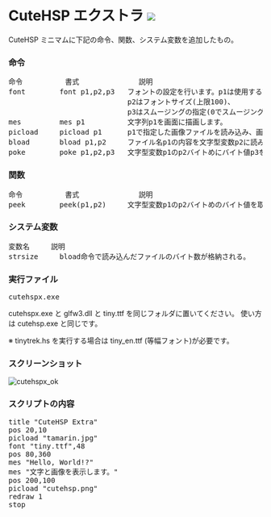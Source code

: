 # CuteHSP エクストラ <img src="https://raw.githubusercontent.com/kikeroga3/tinyhsp/master/source/cutehsp.ico">

CuteHSP ミニマムに下記の命令、関数、システム変数を追加したもの。

### 命令
<pre>
命令			書式				説明
font		font p1,p2,p3	フォントの設定を行います。p1は使用するTTFファイルを拡張子まで含めて指定。
							p2はフォントサイズ(上限100)、
							p3はスムージングの指定(0でスムージングなし、16でスムージングあり)です。
mes			mes p1			文字列p1を画面に描画します。
picload		picload p1		p1で指定した画像ファイルを読み込み、画面に表示します。
bload		bload p1,p2		ファイル名p1の内容を文字型変数p2に読み込む。
poke		poke p1,p2,p3	文字型変数p1のp2バイトめにバイト値p3を書き込む。
</pre>
### 関数
<pre>
命令			書式				説明
peek		peek(p1,p2)		文字型変数p1のp2バイトめのバイト値を取得して返す。
</pre>
### システム変数
<pre>
変数名		説明
strsize		bload命令で読み込んだファイルのバイト数が格納される。
</pre>

### 実行ファイル
<pre>
cutehspx.exe
</pre>
cutehspx.exe と glfw3.dll と tiny.ttf を同じフォルダに置いてください。
使い方は cutehsp.exe と同じです。

※ tinytrek.hs を実行する場合は tiny_en.ttf (等幅フォント)が必要です。

### スクリーンショット

![cutehspx_ok](https://cloud.githubusercontent.com/assets/24917310/23577156/751e972c-00fb-11e7-9e9f-187855a24823.png)

### スクリプトの内容
<pre>
title "CuteHSP Extra"
pos 20,10
picload "tamarin.jpg"
font "tiny.ttf",48
pos 80,360
mes "Hello, World!?"
mes "文字と画像を表示します。"
pos 200,100
picload "cutehsp.png"
redraw 1
stop
</pre>
